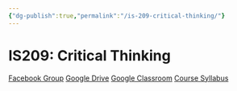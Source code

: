 ```yaml
---
{"dg-publish":true,"permalink":"/is-209-critical-thinking/"}
---
```


# IS209: Critical Thinking

[Facebook Group](https://www.facebook.com/groups/211588879905499/)   [Google Drive](https://drive.google.com/open?id=1yeEjE3kzlURk4q6DI2t1f7cFLv3U7GcT)   [Google Classroom](https://classroom.google.com/u/0/c/MTAzMTQ1NDc0OTM3)   [Course Syllabus](https://drive.google.com/open?id=1YfgiEzYS-DUUloj6zRH6yYyhrKcPiAWQ)
